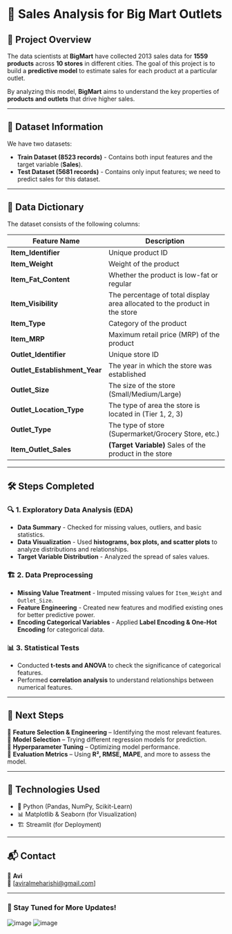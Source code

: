 # 🛒 Sales Analysis for Big Mart Outlets  

## 📌 Project Overview  
The data scientists at **BigMart** have collected 2013 sales data for **1559 products** across **10 stores** in different cities. The goal of this project is to build a **predictive model** to estimate sales for each product at a particular outlet.  

By analyzing this model, **BigMart** aims to understand the key properties of **products and outlets** that drive higher sales.  

---

## 📂 Dataset Information  
We have two datasets:  
- **Train Dataset (8523 records)** - Contains both input features and the target variable (**Sales**).  
- **Test Dataset (5681 records)** - Contains only input features; we need to predict sales for this dataset.  

---

## 📑 Data Dictionary  
The dataset consists of the following columns:  

| Feature Name              | Description |
|---------------------------|-------------|
| **Item_Identifier**       | Unique product ID |
| **Item_Weight**           | Weight of the product |
| **Item_Fat_Content**      | Whether the product is low-fat or regular |
| **Item_Visibility**       | The percentage of total display area allocated to the product in the store |
| **Item_Type**             | Category of the product |
| **Item_MRP**              | Maximum retail price (MRP) of the product |
| **Outlet_Identifier**     | Unique store ID |
| **Outlet_Establishment_Year** | The year in which the store was established |
| **Outlet_Size**           | The size of the store (Small/Medium/Large) |
| **Outlet_Location_Type**  | The type of area the store is located in (Tier 1, 2, 3) |
| **Outlet_Type**           | The type of store (Supermarket/Grocery Store, etc.) |
| **Item_Outlet_Sales**     | **(Target Variable)** Sales of the product in the store |

---

## 🛠 Steps Completed  

### 🔍 1. Exploratory Data Analysis (EDA)  
- **Data Summary** - Checked for missing values, outliers, and basic statistics.  
- **Data Visualization** - Used **histograms, box plots, and scatter plots** to analyze distributions and relationships.  
- **Target Variable Distribution** - Analyzed the spread of sales values.  

### 🏗 2. Data Preprocessing  
- **Missing Value Treatment** - Imputed missing values for `Item_Weight` and `Outlet_Size`.  
- **Feature Engineering** - Created new features and modified existing ones for better predictive power.  
- **Encoding Categorical Variables** - Applied **Label Encoding & One-Hot Encoding** for categorical data.  

### 📊 3. Statistical Tests  
- Conducted **t-tests and ANOVA** to check the significance of categorical features.  
- Performed **correlation analysis** to understand relationships between numerical features.  

---

## 🚀 Next Steps  
🔹 **Feature Selection & Engineering** – Identifying the most relevant features.  
🔹 **Model Selection** – Trying different regression models for prediction.  
🔹 **Hyperparameter Tuning** – Optimizing model performance.  
🔹 **Evaluation Metrics** – Using **R², RMSE, MAPE**, and more to assess the model.  

---

## 📌 Technologies Used  
- 🐍 Python (Pandas, NumPy, Scikit-Learn)  
- 📊 Matplotlib & Seaborn (for Visualization)  
- 🏗 Streamlit (for Deployment)  

---

## 📬 Contact  
👤 **Avi**  
📧 [aviralmeharishi@gmail.com]



---

### 🚀 Stay Tuned for More Updates!  



![image](https://github.com/user-attachments/assets/f6c325d0-ba35-496d-858c-07293156f37f)
![image](https://github.com/user-attachments/assets/8340369a-a699-4d32-9c5a-2a8b78c73c1d)
